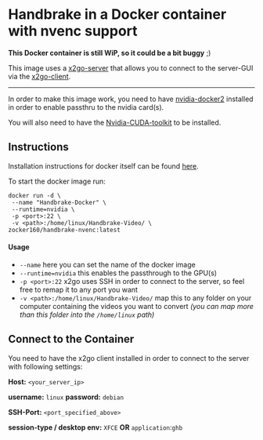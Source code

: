 # Handbrake in a Docker container with nvenc support


**This Docker container is still WiP, so it could be a bit buggy** ;)

This image uses a [x2go-server](https://wiki.x2go.org/doku.php) that allows you to connect to the server-GUI via the [x2go-client](https://wiki.x2go.org/doku.php/doc:installation:x2goclient).

---

In order to make this image work, you need to have [nvidia-docker2](https://github.com/NVIDIA/nvidia-docker) installed in order to enable passthru to the nvidia card(s).

You will also need to have the [Nvidia-CUDA-toolkit](https://developer.nvidia.com/cuda-downloads?target_os=Linux&target_arch=x86_64)  to be installed.

## Instructions

Installation instructions for docker itself can be found [here](https://docs.docker.com/install/).

To start the docker image run:

```
docker run -d \
 --name "Handbrake-Docker" \
 --runtime=nvidia \
 -p <port>:22 \
 -v <path>:/home/linux/Handbrake-Video/ \
zocker160/handbrake-nvenc:latest
```

#### Usage

- `--name` here you can set the name of the docker image
- `--runtime=nvidia` this enables the passthrough to the GPU(s)
- `-p <port>:22` x2go uses SSH in order to connect to the server, so feel free to remap it to any port you want
- `-v <path>:/home/linux/Handbrake-Video/` map this to any folder on your computer containing the videos you want to convert *(you can map more than this folder into the `/home/linux` path)*


## Connect to the Container

You need to have the x2go client installed in order to connect to the server with following settings:

**Host:** `<your_server_ip>`

**username:** `linux`
**password:** `debian`

**SSH-Port:** `<port_specified_above>`

**session-type / desktop env:** `XFCE` **OR** `application`:`ghb`

